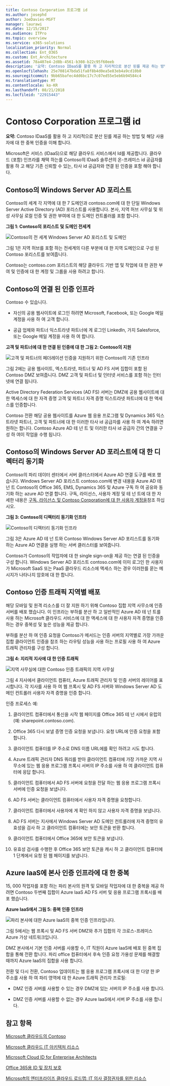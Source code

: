 ```yaml
---
title: Contoso Corporation 프로그램 id
ms.author: josephd
author: JoeDavies-MSFT
manager: laurawi
ms.date: 12/15/2017
ms.audience: ITPro
ms.topic: overview
ms.service: o365-solutions
localization_priority: Normal
ms.collection: Ent_O365
ms.custom: Ent_Architecture
ms.assetid: 78a407e4-2d8b-4561-b308-b22c95f60eeb
description: '요약: Contoso IDaaS를 활용 하 고 지리적으로 분산 된를 제공 하는 방법 및 해당 사용자에 대 한 중복 인증을 이해 합니다.'
ms.openlocfilehash: 25e708147bda51fa8f8b4d0ea5e83eb4a9cd10b0
ms.sourcegitcommit: 9bb65bafec4dd6bc17c7c07ed55e5eb6b94584c4
ms.translationtype: MT
ms.contentlocale: ko-KR
ms.lasthandoff: 08/21/2018
ms.locfileid: "22915443"
---
```

# <a name="identity-for-the-contoso-corporation"></a>Contoso Corporation 프로그램 id

 **요약:** Contoso IDaaS를 활용 하 고 지리적으로 분산 된를 제공 하는 방법 및 해당 사용자에 대 한 중복 인증을 이해 합니다.
  
Microsoft은 서비스 (IDaaS)으로 해당 클라우드 서비스에서 Id를 제공합니다. 클라우드 (포함) 인프라를 채택 하는를 Contoso의 IDaaS 솔루션의 온-프레미스 id 공급자를 활용 하 고 해당 기존 신뢰할 수 있는, 타사 id 공급자와 연결 된 인증을 포함 해야 합니다.
  
## <a name="contosos-windows-server-ad-forest"></a>Contoso의 Windows Server AD 포리스트

Contoso의 세계 각 지역에 대 한 7 도메인과 contoso.com에 대 한 단일 Windows Server Active Directory (AD) 포리스트를 사용합니다. 본사, 지역 허브 사무실 및 위성 사무실 로컬 인증 및 권한 부여에 대 한 도메인 컨트롤러를 포함 합니다.
  
**그림 1: Contoso의 포리스트 및 도메인 전세계**

![Contoso의 전 세계 Windows Server AD 포리스트 및 도메인](media/Contoso-Poster/Contoso-WW-ID.png)
  
그림 1은 지역 허브를 포함 하는 전세계의 다른 부분에 대 한 지역 도메인으로 구성 된 Contoso 포리스트를 보여줍니다.
  
Contoso는 contoso.com 포리스트의 해당 클라우드 기반 앱 및 작업에 대 한 권한 부여 및 인증에 대 한 계정 및 그룹을 사용 하려고 합니다.
  
## <a name="contosos-federated-authentication-infrastructure"></a>Contoso의 연결 된 인증 인프라

Contoso 수 있습니다.
  
- 자신의 공용 웹사이트에 로그인 하려면 Microsoft, Facebook, 또는 Google 메일 계정을 사용 하 여 고객 합니다.
    
- 공급 업체와 파트너 익스트라넷 파트너에 게 로그인 LinkedIn, 가지 Salesforce, 또는 Google 메일 계정을 사용 하 여 합니다.
    
**고객 및 파트너에 대 한 연결 된 인증에 대 한 그림 2: Contoso의 지원**

![고객 및 파트너의 페더레이션 인증을 지원하기 위한 Contoso의 기존 인프라](media/Contoso-Poster/Federated-ID.png)
  
그림 2에는 공용 웹사이트, 엑스트라넷, 파트너 및 AD FS 서버 집합이 포함 된 Contoso DMZ 보여줍니다. DMZ 고객 및 파트너 및 인터넷 서비스를 포함 하는 인터넷에 연결 됩니다.
  
Active Directory Federation Services (AD FS) 서버는 DMZ에 공용 웹사이트에 대 한 액세스에 대 한 자격 증명 고객 및 파트너 자격 증명 익스트라넷 파트너에 대 한 액세스를 인증합니다.
  
Contoso 전환 해당 공용 웹사이트를 Azure 웹 응용 프로그램 및 Dynamics 365 익스트라넷 파트너, 고객 및 파트너에 대 한 이러한 타사 id 공급자를 사용 하 여 계속 하려면 원하는 합니다. Contoso Azure AD 테 넌 트 및 이러한 타사 id 공급자 간의 연결을 구성 하 여이 작업을 수행 됩니다.
  
## <a name="directory-synchronization-for-contosos-windows-server-ad-forest"></a>Contoso의 Windows Server AD 포리스트에 대 한 디렉터리 동기화

Contoso의 파리 데이터 센터에서 서버 클러스터에서 Azure AD 연결 도구를 배포 했습니다. Windows Server AD 포리스트 contoso.com에 변경 내용을 Azure AD 테 넌 트 Contoso의 Office 365, EMS, Dynamics 365 및 Azure 구독 하 여 공유와 동기화 하는 azure AD 연결 합니다. 구독, 라이선스, 사용자 계정 및 테 넌 트에 대 한 자세한 내용은 [구독, 라이선스 및 Contoso Corporation에 대 한 사용자 계정을](subscriptions-licenses-and-user-accounts-for-the-contoso-corporation.md)참조 하십시오.
  
**그림 3: Contoso의 디렉터리 동기화 인프라**

![Contoso의 디렉터리 동기화 인프라](media/Contoso-Poster/DirSync.png)
  
그림 3은 Azure AD 테 넌 트와 Contoso Windows Server AD 포리스트를 동기화 하는 Azure AD 연결을 실행 하는 서버 클러스터를 보여줍니다.
  
Contoso가 Contoso의 작업자에 대 한 single sign-on을 제공 하는 연결 된 인증을 구성 합니다. Windows Server AD 포리스트 contoso.com에 이미 로그인 한 사용자가 Microsoft SaaS 또는 PaaS 클라우드 리소스에 액세스 하는 경우 이러한를 묻는 메시지가 나타나지 암호에 대 한 합니다.
  
## <a name="geographical-distribution-of-contoso-authentication-traffic"></a>Contoso 인증 트래픽 지역별 배포

해당 모바일 및 원격 리소스를 더 잘 지원 하기 위해 Contoso 집합 지역 사무소에 인증 서버를 배포 했습니다. 이 인프라는 부하를 분산 하 고 일반적인 Azure AD 테 넌 트를 사용 하는 Microsoft 클라우드 서비스에 대 한 액세스에 대 한 사용자 자격 증명을 인증 하는 경우 중복성 및 높은 성능을 제공 합니다.
  
부하를 분산 하 여 인증 요청을 Contoso가 메서드는 인증 서버의 지역별로 가장 가까운 집합 클라이언트 인증을 참조 하는 라우팅 성능을 사용 하는 프로필 사용 하 여 Azure 트래픽 관리자를 구성 합니다. 
  
**그림 4: 지리적 지사에 대 한 인증 트래픽**

![지역 사무실에 대한 Contoso 인증 트래픽의 지역 사무실](media/Contoso-Poster/Auth-GeoDist.png)
  
그림 4 지사에서 클라이언트 컴퓨터, Azure 트래픽 관리자 및 인증 서버의 레이어를 표시합니다. 각 지사를 사용 하 여 웹 프록시 및 AD FS 서버와 Windows Server AD 도메인 컨트롤러 사용자 자격 증명을 인증 합니다.
  
인증 프로세스 예:
  
1. 클라이언트 컴퓨터에서 통신을 시작 웹 페이지를 Office 365 테 넌 시에서 유럽의 (예: sharepoint.contoso.com).
    
2. Office 365 다시 보낼 증명 인증 요청을 보냅니다. 요청 URL에 인증 요청을 포함 합니다.
    
3. 클라이언트 컴퓨터를 IP 주소로 DNS 이름 URL에를 확인 하려고 시도 합니다.
    
4. Azure 트래픽 관리자 DNS 쿼리를 받아 클라이언트 컴퓨터에 가장 가까운 지역 사무소에 있는 웹 응용 프로그램 프록시 서버의 IP 주소를 사용 하 여 클라이언트 컴퓨터에 응답 합니다.
    
5.  클라이언트 컴퓨터에서 AD FS 서버에 요청을 전달 하는 웹 응용 프로그램 프록시 서버에 인증 요청을 보냅니다.
    
6. AD FS 서버는 클라이언트 컴퓨터에서 사용자 자격 증명을 요청합니다.
    
7. 클라이언트 컴퓨터에서 사용자에 게 확인 하지 않고 사용자 자격 증명을 보냅니다.
    
8. AD FS 서버는 지사에서 Windows Server AD 도메인 컨트롤러에 자격 증명의 유효성을 검사 하 고 클라이언트 컴퓨터에는 보안 토큰을 반환 합니다.
    
9. 클라이언트 컴퓨터에서 Office 365에 보안 토큰을 보냅니다.
    
10. 유효성 검사를 수행한 후 Office 365 보안 토큰을 캐시 하 고 클라이언트 컴퓨터에 1 단계에서 요청 된 웹 페이지를 보냅니다.
    
## <a name="redundancy-for-the-headquarters-authentication-infrastructure-in-azure-iaas"></a>Azure IaaS에 본사 인증 인프라에 대 한 중복

15, 000 작업자를 포함 하는 파리 본사의 원격 및 모바일 작업자에 대 한 중복을 제공 하려면 Contoso 두번째 집합이 Azure IaaS AD FS 서버 및 응용 프로그램 프록시를 배포 했습니다.
  
**Azure IaaS에서 그림 5: 중복 인증 인프라**

![파리 본사에 대한 Azure IaaS의 중복 인증 인프라입니다.](media/Contoso-Poster/Paris-Auth-Redun.png)
  
그림 5에서는 웹 프록시 및 AD FS 서버 DMZ와 추가 집합의 각 크로스-프레미스 Azure 가상 네트워크입니다.
  
DMZ 본사에서 기본 인증 서버를 사용할 수, IT 직원이 Azure IaaS에 배포 된 중복 집합을 통해 전환 합니다. 파리 office 컴퓨터에서 후속 인증 요청 가용성 문제를 해결할 때까지 Azure IaaS의 집합을 사용 합니다.
  
전환 및 다시 전환, Contoso 업데이트는 웹 응용 프로그램 프록시에 대 한 다양 한 IP 주소를 사용 하 여 파리 영역에 대 한 Azure 트래픽 관리자 프로필:
  
- DMZ 인증 서버를 사용할 수 있는 경우 DMZ에 있는 서버의 IP 주소를 사용 합니다.
    
- DMZ 인증 서버를 사용할 수 없는 경우 Azure IaaS에서 서버 IP 주소를 사용 합니다.
    
## <a name="see-also"></a>참고 항목

[Microsoft 클라우드의 Contoso](contoso-in-the-microsoft-cloud.md)
  
[Microsoft 클라우드 IT 아키텍처 리소스](microsoft-cloud-it-architecture-resources.md)

[Microsoft Cloud ID for Enterprise Architects](http://aka.ms/cloudarchidentity)
  
[Office 365용 ID 및 장치 보호](http://aka.ms/o365protect_device)
  
[Microsoft의 엔터프라이즈 클라우드 로드맵: IT 의사 결정권자를 위한 리소스](https://sway.com/FJ2xsyWtkJc2taRD)




